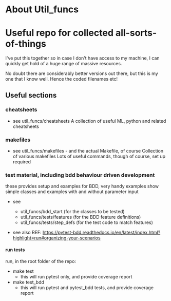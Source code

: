 # **About Util_funcs**
# **Useful repo for collected all-sorts-of-things**
I've put this together so in case I don't have access to my machine,
I can quickly get hold of a huge range of massive resources.

No doubt there are considerably better versions out there, but this
is my one that I know well. Hence the coded filenames etc!

## **Useful sections**
### **cheatsheets**
 - see util_funcs/cheatsheets
A collection of useful ML, python and related cheatsheets
### **makefiles**
 - see util_funcs/makefiles - and the actual Makefile, of course
Collection of various makefiles
Lots of useful commands, though of course, set up required
### **test material, including bdd behaviour driven development**
these provides setup and examples for BDD, very handy
examples show simple classes and examples with and without parameter input

 - see
   - util_funcs/bdd_start (for the classes to be tested)
   - util_funcs/tests/features (for the BDD feature definitions)
   - util_funcs/tests/step_defs (for the test code to match features)

- see also REF: https://pytest-bdd.readthedocs.io/en/latest/index.html?highlight=run#organizing-your-scenarios


#### **run tests**
run, in the root folder of the repo:
  - make test
    - this will run pytest only, and provide coverage report
  - make test_bdd
    - this will run pytest and pytest_bdd tests, and provide coverage report
